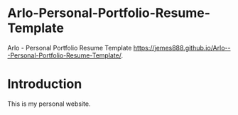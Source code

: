 # Arlo-Personal-Portfolio-Resume-Template
Arlo - Personal  Portfolio  Resume Template
https://jemes888.github.io/Arlo---Personal-Portfolio-Resume-Template/.
# Introduction
This is my personal website.